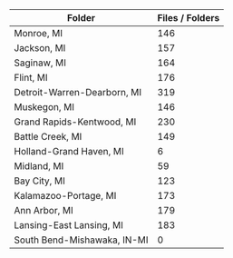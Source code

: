 | Folder                      |   Files / Folders |
|-----------------------------|-------------------|
| Monroe, MI                  |               146 |
| Jackson, MI                 |               157 |
| Saginaw, MI                 |               164 |
| Flint, MI                   |               176 |
| Detroit-Warren-Dearborn, MI |               319 |
| Muskegon, MI                |               146 |
| Grand Rapids-Kentwood, MI   |               230 |
| Battle Creek, MI            |               149 |
| Holland-Grand Haven, MI     |                 6 |
| Midland, MI                 |                59 |
| Bay City, MI                |               123 |
| Kalamazoo-Portage, MI       |               173 |
| Ann Arbor, MI               |               179 |
| Lansing-East Lansing, MI    |               183 |
| South Bend-Mishawaka, IN-MI |                 0 |